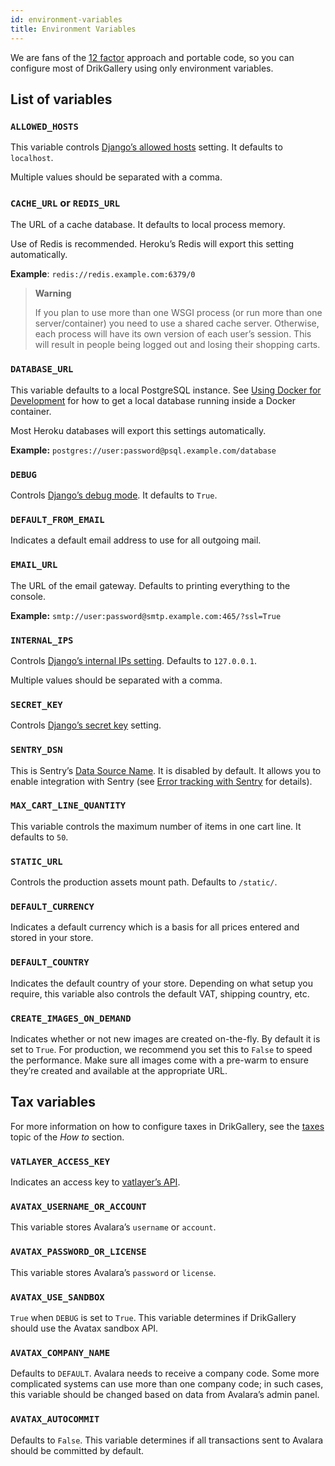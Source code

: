 ```yaml
---
id: environment-variables
title: Environment Variables
---
```


We are fans of the [12 factor](https://12factor.net/) approach and portable code, so you can configure most of DrikGallery using only environment variables.

## List of variables

### `ALLOWED_HOSTS`

This variable controls [Django’s allowed hosts](https://docs.djangoproject.com/en/2.1/ref/settings/#s-allowed-hosts) setting. It defaults to `localhost`.

Multiple values should be separated with a comma.


### `CACHE_URL` or `REDIS_URL`

The URL of a cache database. It defaults to local process memory.

Use of Redis is recommended. Heroku’s Redis will export this setting automatically.

**Example**: `redis://redis.example.com:6379/0`

> **Warning**
>
> If you plan to use more than one WSGI process (or run more than one server/container) you need to use a shared cache server. Otherwise, each process will have its own version of each user’s session. This will result in people being logged out and losing their shopping carts.


### `DATABASE_URL`

This variable defaults to a local PostgreSQL instance. See [Using Docker for Development](getting-started/docker.md) for how to get a local database running inside a Docker container.

Most Heroku databases will export this settings automatically.

**Example:** `postgres://user:password@psql.example.com/database`


### `DEBUG`

Controls [Django’s debug mode](https://docs.djangoproject.com/en/2.1/ref/settings/#s-debug). It defaults to `True`.


### `DEFAULT_FROM_EMAIL`

Indicates a default email address to use for all outgoing mail.


### `EMAIL_URL`

The URL of the email gateway. Defaults to printing everything to the console.

**Example:** `smtp://user:password@smtp.example.com:465/?ssl=True`


### `INTERNAL_IPS`

Controls [Django’s internal IPs setting](https://docs.djangoproject.com/en/2.1/ref/settings/#s-internal-ips). Defaults to `127.0.0.1`.

Multiple values should be separated with a comma.


### `SECRET_KEY`

Controls [Django’s secret key](https://docs.djangoproject.com/en/2.1/ref/settings/#s-secret-key) setting.


### `SENTRY_DSN`

This is Sentry’s [Data Source Name](https://docs.sentry.io/error-reporting/configuration/?platform=python#dsn). It is disabled by default. It allows you to enable integration with Sentry (see [Error tracking with Sentry](deployment/sentry.md) for details).


### `MAX_CART_LINE_QUANTITY`

This variable controls the maximum number of items in one cart line. It defaults to `50`.


### `STATIC_URL`

Controls the production assets mount path. Defaults to `/static/`.


### `DEFAULT_CURRENCY`

Indicates a default currency which is a basis for all prices entered and stored in your store.


### `DEFAULT_COUNTRY`

Indicates the default country of your store. Depending on what setup you require, this variable also controls the default VAT, shipping country, etc.

### `CREATE_IMAGES_ON_DEMAND`

Indicates whether or not new images are created on-the-fly. By default it is set to `True`. 
For production, we recommend you set this to `False` to speed the performance. 
Make sure all images come with a pre-warm to ensure they’re created and available at the appropriate URL.


## Tax variables

For more information on how to configure taxes in DrikGallery, see the  [taxes](guides/taxes.md) topic of the _How to_ section.


### `VATLAYER_ACCESS_KEY`

Indicates an access key to [vatlayer’s API](https://vatlayer.com/).


### `AVATAX_USERNAME_OR_ACCOUNT`

This variable stores Avalara’s `username` or `account`.


### `AVATAX_PASSWORD_OR_LICENSE`

This variable stores Avalara’s `password` or `license`.


### `AVATAX_USE_SANDBOX`

`True` when `DEBUG` is set to `True`. This variable determines if DrikGallery should use the Avatax sandbox API.


### `AVATAX_COMPANY_NAME`

Defaults to `DEFAULT`. Avalara needs to receive a company code. Some more complicated systems can use more than one company code; in such cases, this variable should be changed based on data from Avalara’s admin panel.


### `AVATAX_AUTOCOMMIT`

Defaults to `False`. This variable determines if all transactions sent to Avalara should be committed by default.